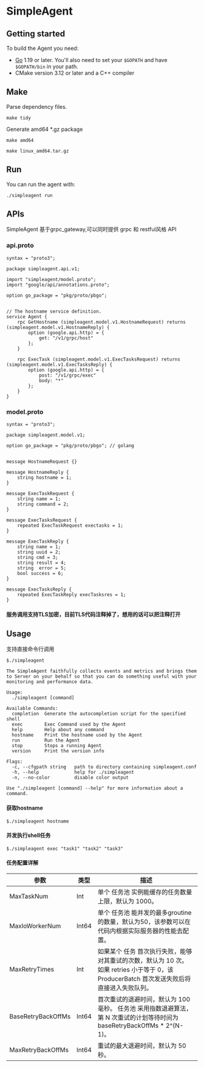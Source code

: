# SimpleAgent

## Getting started

To build the Agent you need:
 * [Go](https://golang.org/doc/install) 1.19 or later. You'll also need to set your `$GOPATH` and have `$GOPATH/bin` in your path.
 * CMake version 3.12 or later and a C++ compiler

## Make

Parse dependency files.
```
make tidy
```

Generate amd64 *.gz package
```
make amd64

make linux_amd64.tar.gz
```

## Run

You can run the agent with:
```
./simpleagent run
```

## APIs

SimpleAgent 基于grpc_gateway,可以同时提供 grpc 和 restful风格 API

### api.proto

```
syntax = "proto3";

package simpleagent.api.v1;

import "simpleagent/model.proto";
import "google/api/annotations.proto";

option go_package = "pkg/proto/pbgo"; 


// The hostname service definition.
service Agent {
    rpc GetHostname (simpleagent.model.v1.HostnameRequest) returns (simpleagent.model.v1.HostnameReply) {
        option (google.api.http) = {
            get: "/v1/grpc/host"
        };
    }

    rpc ExecTask (simpleagent.model.v1.ExecTasksRequest) returns (simpleagent.model.v1.ExecTasksReply) {
        option (google.api.http) = {
            post: "/v1/grpc/exec"
            body: "*"
        };
    }
}
```

### model.proto

```
syntax = "proto3";

package simpleagent.model.v1;

option go_package = "pkg/proto/pbgo"; // golang


message HostnameRequest {}

message HostnameReply {
    string hostname = 1;
}

message ExecTaskRequest {
    string name = 1;
    string command = 2;
}

message ExecTasksRequest {
    repeated ExecTaskRequest exectasks = 1;
}

message ExecTaskReply {
    string name = 1;
    string uuid = 2;
    string cmd = 3;
    string result = 4;
    string  error = 5;
    bool success = 6;
}

message ExecTasksReply {
    repeated ExecTaskReply execTasksres = 1;
}

```
#### 服务调用支持TLS加密，目前TLS代码注释掉了，想用的话可以把注释打开


## Usage
支持直接命令行调用
```
$./simpleagent

The SimpleAgent faithfully collects events and metrics and brings them
to Server on your behalf so that you can do something useful with your
monitoring and performance data.

Usage:
  ./simpleagent [command]

Available Commands:
  completion  Generate the autocompletion script for the specified shell
  exec        Exec Command used by the Agent
  help        Help about any command
  hostname    Print the hostname used by the Agent
  run         Run the Agent
  stop        Stops a running Agent
  version     Print the version info

Flags:
  -c, --cfgpath string   path to directory containing simpleagent.conf
  -h, --help             help for ./simpleagent
  -n, --no-color         disable color output

Use "./simpleagent [command] --help" for more information about a command.
```
#### 获取hostname
```
$./simpleagent hostname
```
#### 并发执行shell任务
```
$./simpleagent exec "task1" "task2" "task3"
```

#### 任务配置详解
| 参数                | 类型   | 描述                                                         |
| ------------------- | ------ | ------------------------------------------------------------ |
| MaxTaskNum          | Int    | 单个 任务池 实例能缓存的任务数量上限，默认为 1000。  | |
| MaxIoWorkerNum      | Int64  | 单个 任务池 能并发的最多groutine的数量，默认为50，该参数可以在代码内根据实际服务器的性能去配置。 |
| MaxRetryTimes       | Int    | 如果某个 任务 首次执行失败，能够对其重试的次数，默认为 10 次。<br/>如果 retries 小于等于 0，该 ProducerBatch 首次发送失败后将直接进入失败队列。 |
| BaseRetryBackOffMs  | Int64  | 首次重试的退避时间，默认为 100 毫秒。 任务池 采用指数退避算法，第 N 次重试的计划等待时间为 baseRetryBackOffMs * 2^(N-1)。 |
| MaxRetryBackOffMs   | Int64  | 重试的最大退避时间，默认为 50 秒。    


